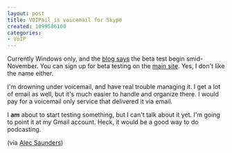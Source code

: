 ```yaml
--- 
layout: post
title: VOIPail is voicemail for Skype
created: 1099586160
categories: 
- VoIP
---
```

<p>Currently Windows only, and the <a href="http://voipail.blogspot.com/">blog says</a> the beta test begin smid-November. You can sign up for beta testing on the <a href="http://www.voipail.com">main site</a>. Yes, I don't like the name either.</p>

<p>I'm drowning under voicemail, and have real trouble managing it. I get a lot of email as well, but it's much easier to handle and organize there. I would pay for a voicemail only service that delivered it via email.</p>

<p>I <strong>am</strong> about to start testing something, but I can't talk about it yet. I'm going to point it at my  Gmail account. Heck, it would be a good way to do podcasting.</p>

<p>(via <a href="http://radio.weblogs.com/0111520/2004/11/04.html#a802">Alec Saunders</a>)</p>
